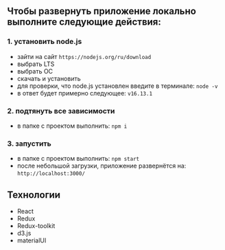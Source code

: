 ## Чтобы развернуть приложение локально выполните следующие действия:

### 1. установить node.js

- зайти на сайт `https://nodejs.org/ru/download`
- выбрать LTS
- выбрать ОС
- скачать и установить
- для проверки, что node.js установлен введите в терминале: `node -v`
- в ответ будет примерно следующее: `v16.13.1`

### 2. подтянуть все зависимости

- в папке с проектом выполнить: `npm i`

### 3. запустить

- в папке с проектом выполнить: `npm start`
- после небольшой загрузки, приложение развернётся на: `http://localhost:3000/`

## Технологии

- React
- Redux
- Redux-toolkit
- d3.js
- materialUI
